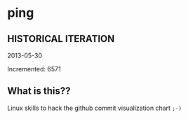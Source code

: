 # ping

## HISTORICAL ITERATION
2013-05-30

Incremented: 6571

## What is this?? 
Linux skills to hack the github commit visualization chart `;-)`
